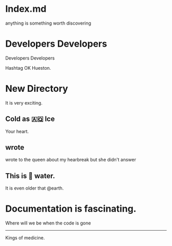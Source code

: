 # Index.md

anything is something worth discovering

# Developers Developers

Developers Developers

Hashtag OK Hueston.

# New Directory

It is very exciting.

## Cold as 🇦🇶 Ice

Your heart.

## wrote

wrote to the queen about my hearbreak but she didn't answer

## This is 🚰 water.

It is even older that @earth.

# Documentation is fascinating.

Where will we be
when the code is gone

---

Kings of medicine.